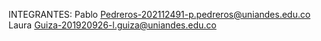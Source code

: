 INTEGRANTES:
Pablo Pedreros-202112491-p.pedreros@uniandes.edu.co
Laura Guiza-201920926-l.guiza@uniandes.edu.co
